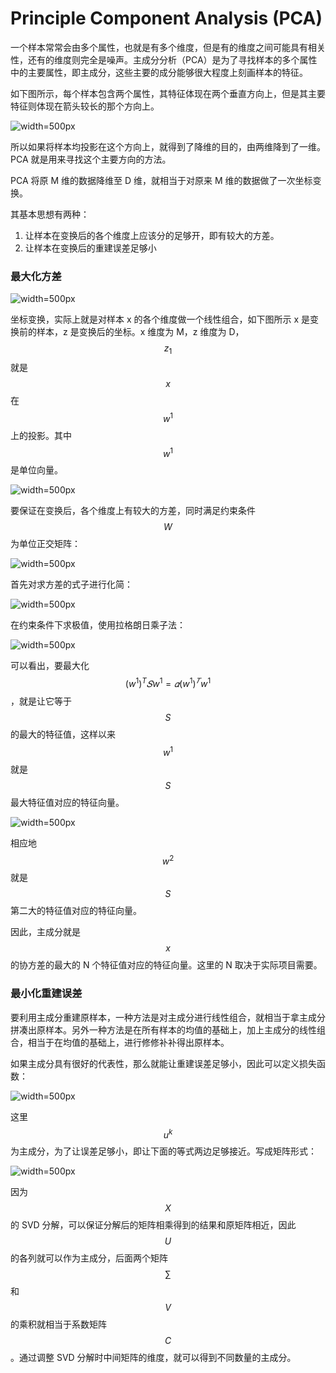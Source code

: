 # Principle Component Analysis (PCA)



一个样本常常会由多个属性，也就是有多个维度，但是有的维度之间可能具有相关性，还有的维度则完全是噪声。主成分分析（PCA）是为了寻找样本的多个属性中的主要属性，即主成分，这些主要的成分能够很大程度上刻画样本的特征。

如下图所示，每个样本包含两个属性，其特征体现在两个垂直方向上，但是其主要特征则体现在箭头较长的那个方向上。

![width=500px](../images/18-11-30/pca.png)

所以如果将样本均投影在这个方向上，就得到了降维的目的，由两维降到了一维。PCA 就是用来寻找这个主要方向的方法。

PCA 将原 M 维的数据降维至 D 维，就相当于对原来 M 维的数据做了一次坐标变换。

其基本思想有两种：

1. 让样本在变换后的各个维度上应该分的足够开，即有较大的方差。
2. 让样本在变换后的重建误差足够小

### 最大化方差

![width=500px](../images/18-11-30/pca1.png)

坐标变换，实际上就是对样本 x 的各个维度做一个线性组合，如下图所示 x 是变换前的样本，z 是变换后的坐标。x 维度为 M，z 维度为 D，$$z_1$$ 就是 $$x$$ 在 $$w^1$$ 上的投影。其中 $$w^1$$ 是单位向量。

![width=500px](../images/18-11-30/pca2.png)

要保证在变换后，各个维度上有较大的方差，同时满足约束条件 $$W$$ 为单位正交矩阵：

![width=500px](../images/18-11-30/pca3.png)

首先对求方差的式子进行化简：

![width=500px](../images/18-11-30/pca4.png)

在约束条件下求极值，使用拉格朗日乘子法：

![width=500px](../images/18-11-30/pca5.png)

可以看出，要最大化 $$(w^1 )^T 𝑆w^1=𝛼(w^1 )^𝑇 w^1$$，就是让它等于 $$S$$ 的最大的特征值，这样以来 $$w^1$$ 就是 $$S$$ 最大特征值对应的特征向量。

![width=500px](../images/18-11-30/pca6.png)

相应地 $$w^2$$ 就是 $$S$$ 第二大的特征值对应的特征向量。

因此，主成分就是 $$x$$ 的协方差的最大的 N 个特征值对应的特征向量。这里的 N 取决于实际项目需要。

### 最小化重建误差

要利用主成分重建原样本，一种方法是对主成分进行线性组合，就相当于拿主成分拼凑出原样本。另外一种方法是在所有样本的均值的基础上，加上主成分的线性组合，相当于在均值的基础上，进行修修补补得出原样本。

如果主成分具有很好的代表性，那么就能让重建误差足够小，因此可以定义损失函数：

![width=500px](../images/18-11-30/pca7.png)

这里 $$u^k$$ 为主成分，为了让误差足够小，即让下面的等式两边足够接近。写成矩阵形式：

![width=500px](../images/18-11-30/pca8.png)

因为 $$X$$ 的 SVD 分解，可以保证分解后的矩阵相乘得到的结果和原矩阵相近，因此 $$U$$ 的各列就可以作为主成分，后面两个矩阵 $$∑$$ 和 $$V$$ 的乘积就相当于系数矩阵 $$C$$。通过调整 SVD 分解时中间矩阵的维度，就可以得到不同数量的主成分。
